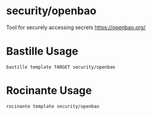 # security/openbao
Tool for securely accessing secrets
https://openbao.org/

# Bastille Usage
```shell
bastille template TARGET security/openbao
```

# Rocinante Usage
```shell
rocinante template security/openbao
```
